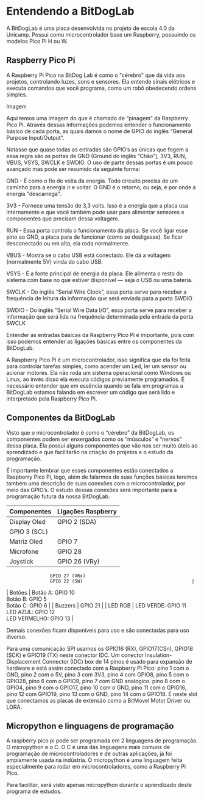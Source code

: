# Entendendo a BitDogLab

A BitDogLab é uma placa desenvolvida no projeto de escola 4.0 da Unicamp. Possui como microcontrolador base um Raspberry, possuindo os modelos Pico Pi H ou W.

## Raspberry Pico Pi

A Raspberry Pi Pico na BitDog Lab é como o "cérebro" que dá vida aos projetos, controlando luzes, sons e sensores. Ela entende sinais elétricos e executa comandos que você programa, como um robô obedecendo ordens simples.

Imagem

Aqui temos uma imagem do que é chamado de “pinagem” da Raspberry Pico Pi. Através dessas informações podemos entender o funcionamento básico de cada porta, as quais damos o nome de GPIO do inglês “General Purpose Input/Output”.

Notasse que quase todas as entradas são GPIO’s as únicas que fogem a essa regra são as portas de GND (Ground do inglês “Chão”), 3V3, RUN, VBUS, VSYS, SWCLK e SWDIO. O uso de parte dessas portas é um pouco avançado mas pode ser resumido da seguinte forma:

GND - É como o fio de volta da energia. Todo circuito precisa de um caminho para a energia ir e voltar. O GND é o retorno, ou seja, é por onde a energia "descarrega".

3V3 - Fornece uma tensão de 3,3 volts. Isso é a energia que a placa usa internamente e que você também pode usar para alimentar sensores e componentes que precisam dessa voltagem.


RUN - Essa porta controla o funcionamento da placa. Se você ligar esse pino ao GND, a placa para de funcionar (como se desligasse). Se ficar desconectado ou em alta, ela roda normalmente.

VBUS - Mostra se o cabo USB está conectado. Ele dá a voltagem (normalmente 5V) vinda do cabo USB.

VSYS - É a fonte principal de energia da placa. Ele alimenta o resto do sistema com base no que estiver disponível — seja o USB ou uma bateria.

SWCLK - Do inglês “Serial Wire Clock”, essa porta serve para receber a frequência de leitura da informação que será enviada para a porta SWDIO

SWDIO - Do inglês “Serial Wire Data I/O”, essa porta serve para receber a informação que será lida na frequência determinada pela entrada da porta SWCLK


Entender as entradas básicas da Raspberry Pico Pi é importante, pois com isso podemos entender as ligações básicas entre os componentes da BitDogLab. 

A Raspberry Pico Pi é um microcontrolador, isso significa que ela foi feita para controlar tarefas simples, como acender um Led, ler um sensor ou acionar motores. Ela não roda um sistema operacional como Windows ou Linux, ao invés disso ela executa códigos previamente programados. É necessário entender que em essência quando se fala em programas a BitDogLab estamos falando em escrever um código que será lido e interpretado pela Raspberry Pico Pi.

## Componentes da BitDogLab

Visto que o microcontrolador é como o “cérebro” da BitDogLab, os componentes podem ser enxergados como os “músculos” e “nervos” dessa placa. Ela possui alguns componentes que vão nos ser muito úteis ao aprendizado e que facilitarão na criação de projetos e o estudo da programação. 

É importante lembrar que esses componentes estão conectados a Raspberry Pico Pi, logo, além de falarmos de suas funções básicas teremos também uma descrição de suas conexões com o microcontrolador, por meio das GPIO’s. O estudo dessas conexões será importante para a programação futura da nossa BitDogLab.

| **Componentes**   | **Ligações Raspberry**                            |
|-------------------|---------------------------------------------------|
| Display Oled      | GPIO 2 (SDA)  
                    GPIO 3 (SCL)                                        |
| Matriz Oled       | GPIO 7                                            |
| Microfone         | GPIO 28                                           |
| Joystick          | GPIO 26 (VRy)  
                    GPIO 27 (VRx)  
                    GPIO 22 (SW)                                        |
| Botões            | Botão A: GPIO 10  
                    Botão B: GPIO 5  
                    Botão C: GPIO 6                                     |
| Buzzers           | GPIO 21                                           |
| LED RGB           | LED VERDE: GPIO 11  
                    LED AZUL: GPIO 12  
                    LED VERMELHO: GPIO 13                               |


Demais conexões ficam disponíveis para uso e são conectadas para uso diverso.

Para uma comunicação SPI usamos os GPIO16 (RX), GPIO17(CSn), GPIO18 (SCK) e GPIO19 (TX) neste conector IDC. 
Um conector Insulation-Displacement Connector (IDC) box de 14 pinos é usado para expansão de hardware e está assim conectado com a Raspberry Pi Pico: pino 1 com o GND, pino 2 com o 5V, pino 3 com 3V3, pino 4 com GPIO8, pino 5 com o GPIO28, pino 6 com o GPIO9, pino 7 com GND analogico. pino 8 com o GPIO4, pino 9 com o GPIO17, pino 10 com o GND, pino 11 com o GPIO16, pino 12 com GPIO19, pino 13 com o GND, pino 14 com o GPIO18. É neste slot que conectamos as placas de extensão como a BitMovel Motor Driver ou LORA.

## Micropython e linguagens de programação

A raspberry pico pi pode ser programada em 2 linguagens de programação. O micropython e o C. O C é uma das linguagens mais comuns de programação de microcontroladores e de outras aplicações, já foi amplamente usada na indústria. O micropython é uma linguagem  feita especialmente para rodar em microcontroladores, como a Raspberry Pi Pico.

Para facilitar, será visto apenas micropython durante o aprendizado deste programa de estudos.
